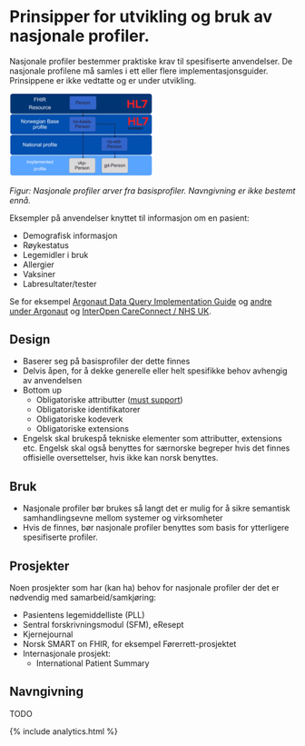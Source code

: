 # Prinsipper for utvikling og bruk av nasjonale profiler. 

Nasjonale profiler bestemmer praktiske krav til spesifiserte anvendelser. De nasjonale profilene må samles i ett eller flere implementasjonsguider. Prinsippene er ikke vedtatte og er under utvikling. 

<img src="https://raw.githubusercontent.com/HL7Norway/basisprofiler-r4/master/Images/profilering-hierarki.PNG" alt="Hierarki FHIR-profiler i Norge" width="50%" />

_Figur: Nasjonale profiler arver fra basisprofiler. Navngivning er ikke bestemt ennå._

Eksempler på anvendelser knyttet til informasjon om en pasient:
* Demografisk informasjon
* Røykestatus
* Legemidler i bruk
* Allergier
* Vaksiner
* Labresultater/tester

Se for eksempel [Argonaut Data Query Implementation Guide](http://www.fhir.org/guides/argonaut/r2/) og [andre under Argonaut](http://argonautwiki.hl7.org/index.php?title=Main_Page) og [InterOpen CareConnect / NHS UK](https://nhsconnect.github.io/CareConnectAPI/).

## Design

* Baserer seg på basisprofiler der dette finnes
* Delvis åpen, for å dekke generelle eller helt spesifikke behov avhengig av anvendelsen
* Bottom up
  * Obligatoriske attributter ([must support](https://www.hl7.org/fhir/conformance-rules.html#mustSupport))
  * Obligatoriske identifikatorer
  * Obligatoriske kodeverk
  * Obligatoriske extensions
* Engelsk skal brukespå tekniske elementer som attributter, extensions etc. Engelsk skal også benyttes for særnorske begreper hvis det finnes offisielle oversettelser, hvis ikke kan norsk benyttes. 

## Bruk

* Nasjonale profiler bør brukes så langt det er mulig for å sikre semantisk samhandlingsevne mellom systemer og virksomheter
* Hvis de finnes, bør nasjonale profiler benyttes som basis for ytterligere spesifiserte profiler. 

## Prosjekter

Noen prosjekter som har (kan ha) behov for nasjonale profiler der det er nødvendig med samarbeid/samkjøring:
* Pasientens legemiddelliste (PLL)
* Sentral forskrivningsmodul (SFM), eResept
* Kjernejournal
* Norsk SMART on FHIR, for eksempel Førerrett-prosjektet
* Internasjonale prosjekt:
  * International Patient Summary

## Navngivning
TODO

{% include analytics.html %}
